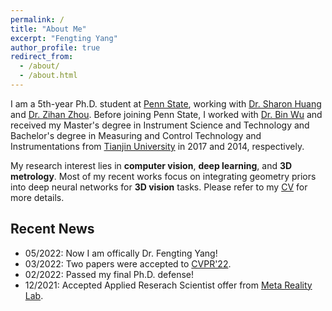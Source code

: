 ```yaml
---
permalink: /
title: "About Me"
excerpt: "Fengting Yang"
author_profile: true
redirect_from: 
  - /about/
  - /about.html
---
```


I am a 5th-year Ph.D. student at [Penn State](https://www.psu.edu/), working with [Dr. Sharon Huang](https://faculty.ist.psu.edu/suh972/) and [Dr. Zihan Zhou](https://zihan-z.github.io/). Before joining Penn State, I worked with [Dr. Bin Wu](http://jyxy.tju.edu.cn/cn/szdw/20110224/309.shtml) and received my Master's degree in Instrument Science and Technology and Bachelor's degree in Measuring and Control Technology and Instrumentations from [Tianjin University](http://www.tju.edu.cn/english/) in 2017 and 2014, respectively.

My research interest lies in **computer vision**, **deep learning**, and **3D metrology**. Most of my recent works focus on integrating geometry priors into deep neural networks for **3D vision** tasks. Please refer to my [CV](https://fuy34.github.io/files/CV_github2.pdf) for more details.

## Recent News
* 05/2022: Now I am offically Dr. Fengting Yang! 
* 03/2022: Two papers were accepted to [CVPR'22](https://cvpr2022.thecvf.com/).
* 02/2022: Passed my final Ph.D. defense!
* 12/2021: Accepted Applied Reserach Scientist offer from [Meta Reality Lab](https://about.facebook.com/realitylabs/).